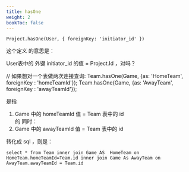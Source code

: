 ```yaml
---
title: hasOne
weight: 2
bookToc: false
---
```


`Project.hasOne(User, { foreignKey: 'initiator_id' })`

这个定义 的意思是：

User表中的 外键 initiator_id 的值  =  Project.Id ，对吗？

// 如果想对一个表做两次连接查询:
Team.hasOne(Game, {as: 'HomeTeam', foreignKey : 'homeTeamId'});
Team.hasOne(Game, {as: 'AwayTeam', foreignKey : 'awayTeamId'});

是指 

1.   Game 中的 homeTeamId 值  =  Team 表中的 id   
的 同时：
2.  Game 中的 awayTeamId 值  =  Team 表中的 id  

转化成 sql ，则是：

```
select * from Team inner join Game AS  HomeTeam on HomeTeam.homeTeamId=Team.id inner join Game As AwayTeam on AwayTeam.awayTeamId = Team.id
```

